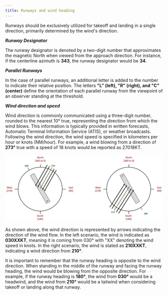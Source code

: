 ```yaml
---
title: Runways and wind heading
---
```

Runways should be exclusively utilized for takeoff and landing in a single direction, primarily determined by the wind's direction.

***Runway Designator***

The runway designator is denoted by a two-digit number that approximates the magnetic North when viewed from the approach direction. For instance, if the centerline azimuth is **343**, the runway designator would be **34**.

***Parallel Runways***

In the case of parallel runways, an additional letter is added to the number to indicate their relative position. The letters **"L" (left), "R" (right), and "C" (center)** define the orientation of each parallel runway from the viewpoint of an observer standing at the threshold.

***Wind direction and speed***

Wind direction is commonly communicated using a three-digit number, rounded to the nearest 10° true, representing the direction from which the wind blows. This information is typically provided in written forecasts, Automatic Terminal Information Service (ATIS), or weather broadcasts. Following the wind direction, the wind speed is specified in kilometers per hour or knots (NM/hour). For example, a wind blowing from a direction of **273°** true with a speed of 18 knots would be reported as 27018KT.

![alt text](image-1.png)

As shown above, the wind direction is represented by arrows indicating the direction of the wind flow. In the left scenario, the wind is indicated as **030XXKT**, meaning it is coming from 030° with "XX" denoting the wind speed in knots. In the right scenario, the wind is stated as **210XXKT**, indicating a wind direction from **210°**.

It is important to remember that the runway heading is opposite to the wind direction. When standing in the middle of the runway and facing the runway heading, the wind would be blowing from the opposite direction. For example, if the runway heading is **180°**, the wind from **030°** would be a headwind, and the wind from **210°** would be a tailwind when considering takeoff or landing along that runway.
